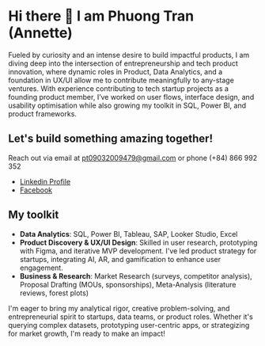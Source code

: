 # Hi there 👋 I am Phuong Tran (Annette)

Fueled by curiosity and an intense desire to build impactful products, I am diving deep into the intersection of entrepreneurship and tech product innovation, where dynamic roles in Product, Data Analytics, and a foundation in UX/UI allow me to contribute meaningfully to any-stage ventures. With experience contributing to tech startup projects as a founding product member, I’ve worked on user flows, interface design, and usability optimisation while also growing my toolkit in SQL, Power BI, and product frameworks.

## Let's build something amazing together! 

Reach out via email at pt09032009479@gmail.com or phone (+84) 866 992 352

- [Linkedin Profile](https://www.linkedin.com/in/tranthi-minhphuong/)
- [Facebook](https://www.facebook.com/empireofannette)

## My toolkit
- **Data Analytics**: SQL, Power BI, Tableau, SAP, Looker Studio, Excel
- **Product Discovery & UX/UI Design**: Skilled in user research, prototyping with Figma, and iterative MVP development. I've led product strategy for startups, integrating AI, AR, and gamification to enhance user engagement.
- **Business & Research**: Market Research (surveys, competitor analysis), Proposal Drafting (MOUs, sponsorships), Meta-Analysis (literature reviews, forest plots)

I'm eager to bring my analytical rigor, creative problem-solving, and entrepreneurial spirit to startups, data teams, or product roles. Whether it's querying complex datasets, prototyping user-centric apps, or strategizing for market growth, I'm ready to make an impact!


